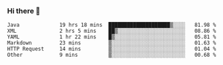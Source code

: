 ### Hi there 👋

<!--
**urzz/urzz** is a ✨ _special_ ✨ repository because its `README.md` (this file) appears on your GitHub profile.

Here are some ideas to get you started:

- 🔭 I’m currently working on ...
- 🌱 I’m currently learning ...
- 👯 I’m looking to collaborate on ...
- 🤔 I’m looking for help with ...
- 💬 Ask me about ...
- 📫 How to reach me: ...
- 😄 Pronouns: ...
- ⚡ Fun fact: ...
-->

<!--START_SECTION:waka-->

```text
Java             19 hrs 18 mins  ████████████████████▒░░░░   81.98 %
XML              2 hrs 5 mins    ██▒░░░░░░░░░░░░░░░░░░░░░░   08.86 %
YAML             1 hr 22 mins    █▒░░░░░░░░░░░░░░░░░░░░░░░   05.81 %
Markdown         23 mins         ▒░░░░░░░░░░░░░░░░░░░░░░░░   01.63 %
HTTP Request     14 mins         ▒░░░░░░░░░░░░░░░░░░░░░░░░   01.04 %
Other            9 mins          ▒░░░░░░░░░░░░░░░░░░░░░░░░   00.68 %
```

<!--END_SECTION:waka-->
